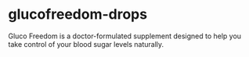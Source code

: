 # glucofreedom-drops
Gluco Freedom is a doctor-formulated supplement designed to help you take control of your blood sugar levels naturally.
